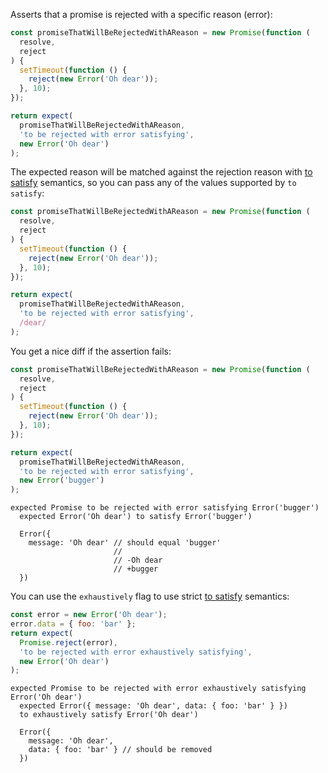 Asserts that a promise is rejected with a specific reason (error):

<!-- unexpected-markdown async:true -->

```js
const promiseThatWillBeRejectedWithAReason = new Promise(function (
  resolve,
  reject
) {
  setTimeout(function () {
    reject(new Error('Oh dear'));
  }, 10);
});

return expect(
  promiseThatWillBeRejectedWithAReason,
  'to be rejected with error satisfying',
  new Error('Oh dear')
);
```

The expected reason will be matched against the rejection reason with
[to satisfy](../../any/to-satisfy/) semantics, so you can pass any of the
values supported by `to satisfy`:

<!-- unexpected-markdown async:true -->

```js
const promiseThatWillBeRejectedWithAReason = new Promise(function (
  resolve,
  reject
) {
  setTimeout(function () {
    reject(new Error('Oh dear'));
  }, 10);
});

return expect(
  promiseThatWillBeRejectedWithAReason,
  'to be rejected with error satisfying',
  /dear/
);
```

You get a nice diff if the assertion fails:

<!-- unexpected-markdown async:true -->

```js
const promiseThatWillBeRejectedWithAReason = new Promise(function (
  resolve,
  reject
) {
  setTimeout(function () {
    reject(new Error('Oh dear'));
  }, 10);
});

return expect(
  promiseThatWillBeRejectedWithAReason,
  'to be rejected with error satisfying',
  new Error('bugger')
);
```

```output
expected Promise to be rejected with error satisfying Error('bugger')
  expected Error('Oh dear') to satisfy Error('bugger')

  Error({
    message: 'Oh dear' // should equal 'bugger'
                       //
                       // -Oh dear
                       // +bugger
  })
```

You can use the `exhaustively` flag to use strict
[to satisfy](../../any/to-satisfy/) semantics:

<!-- unexpected-markdown async:true -->

```js
const error = new Error('Oh dear');
error.data = { foo: 'bar' };
return expect(
  Promise.reject(error),
  'to be rejected with error exhaustively satisfying',
  new Error('Oh dear')
);
```

```output
expected Promise to be rejected with error exhaustively satisfying Error('Oh dear')
  expected Error({ message: 'Oh dear', data: { foo: 'bar' } })
  to exhaustively satisfy Error('Oh dear')

  Error({
    message: 'Oh dear',
    data: { foo: 'bar' } // should be removed
  })
```
